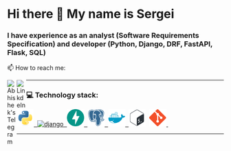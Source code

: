 # Hi there 👋 My name is Sergei

### I have experience as an analyst (Software Requirements Specification) and developer (Python, Django, DRF, FastAPI, Flask, SQL)

📫 How to reach me: 
<div id="badges">
    <a href="https://t.me/zelenkovskii">
      <img align="left" alt="Abhishek's Telegram" width="22px" src="https://cdn.jsdelivr.net/npm/simple-icons@v3/icons/telegram.svg" />
    <a href="https://www.linkedin.com/in/sergei-zelenkovskii-347b82171">
      <img align="left" alt="LinkdeIn" width="22px" src="https://cdn.jsdelivr.net/npm/simple-icons@v3/icons/linkedin.svg" />
    </a>  
</div>

---

### 💻 Technology stack:
<div>
  <a href="https://www.python.org/">
    <img src="https://github.com/devicons/devicon/blob/master/icons/python/python-original.svg" title="python" alt="python" width="40" height="40"/>&nbsp
  </a>
  <a href="https://docs.djangoproject.com/en/4.2/">
    <img src="files/images/django.png" title="django" alt="django" width="40" height="40"/>&nbsp
  </a>
  <a href="https://fastapi.tiangolo.com/">
    <img src="https://github.com/devicons/devicon/blob/master/icons/fastapi/fastapi-plain.svg" title="fast api" alt="fast api" width="40" height="40"/>&nbsp
  </a>

  <a href="https://www.postgresql.org/docs/">
    <img src="https://github.com/devicons/devicon/blob/master/icons/postgresql/postgresql-plain.svg" title="postgreSQL" alt="postgreSQL" width="40" height="40"/>&nbsp
  </a>
  <a href="https://docs.docker.com/desktop/">
    <img src="https://github.com/devicons/devicon/blob/master/icons/docker/docker-plain.svg" title="docker" alt="docker" width="40" height="40"/>&nbsp
  </a>
  <a>
    <img src="https://github.com/devicons/devicon/blob/master/icons/bash/bash-plain.svg" title="bash" alt="bash" width="40" height="40"/>&nbsp
  </a>
  <a href="https://git-scm.com/book/ru/v2">
    <img src="https://github.com/devicons/devicon/blob/master/icons/git/git-plain.svg" title="git" alt="git" width="40" height="40"/>&nbsp
  </a>
</div>

---
